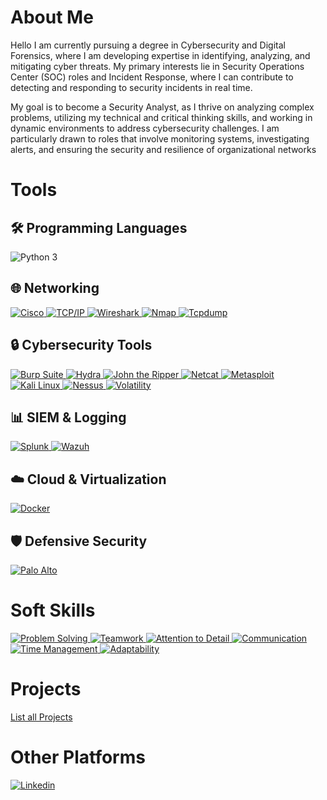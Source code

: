 
# About Me
Hello
I am currently pursuing a degree in Cybersecurity and Digital Forensics, where I am developing expertise in identifying, analyzing, and mitigating cyber threats. My primary interests lie in Security Operations Center (SOC) roles and Incident Response, where I can contribute to detecting and responding to security incidents in real time.

My goal is to become a Security Analyst, as I thrive on analyzing complex problems, utilizing my technical and critical thinking skills, and working in dynamic environments to address cybersecurity challenges. I am particularly drawn to roles that involve monitoring systems, investigating alerts, and ensuring the security and resilience of organizational networks


# Tools
## 🛠️ Programming Languages  
<img src="https://img.shields.io/badge/Python_3-3776AB?logo=python&logoColor=white" alt="Python 3" />  

## 🌐 Networking  
<a href="https://www.cisco.com" target="_blank">  
  <img src="https://img.shields.io/badge/Cisco-1BA0D7?logo=cisco&logoColor=white" alt="Cisco" />  
</a>  
<a href="https://en.wikipedia.org/wiki/TCP/IP_model" target="_blank">  
  <img src="https://img.shields.io/badge/TCP/IP-2C4D7E?logo=icloud&logoColor=white" alt="TCP/IP" />  
</a>  
<a href="https://www.wireshark.org/" target="_blank">  
  <img src="https://img.shields.io/badge/Wireshark-1679A7?logo=wireshark&logoColor=white" alt="Wireshark" />  
</a>  
<a href="https://nmap.org" target="_blank">  
  <img src="https://img.shields.io/badge/Nmap-4AA743?logo=Nmap&logoColor=white" alt="Nmap" />  
</a>  
<a href="https://www.tcpdump.org" target="_blank">  
  <img src="https://img.shields.io/badge/tcpdump-FF6F61?logo=gnu-bash&logoColor=white" alt="Tcpdump" />  
</a>  

## 🔒 Cybersecurity Tools  
<a href="https://portswigger.net/burp" target="_blank">  
  <img src="https://img.shields.io/badge/Burp_Suite-FF6C37?logo=burp-suite&logoColor=white" alt="Burp Suite" />  
</a>  
<a href="https://github.com/vanhauser-thc/thc-hydra" target="_blank">  
  <img src="https://img.shields.io/badge/Hydra-8A4182?logo=kalilinux&logoColor=white" alt="Hydra" />  
</a>  
<a href="https://www.openwall.com/john" target="_blank">  
  <img src="https://img.shields.io/badge/John_the_Ripper-FF0000?logo=openwall&logoColor=white" alt="John the Ripper" />  
</a>  
<a href="https://netcat.sourceforge.net/" target="_blank">  
  <img src="https://img.shields.io/badge/Netcat-0294CC?logo=gnu-netcat&logoColor=white" alt="Netcat" />  
</a>  
<a href="https://www.metasploit.com" target="_blank">  
  <img src="https://img.shields.io/badge/Metasploit-FF0000?logo=metasploit&logoColor=white" alt="Metasploit" />  
</a>  
<a href="https://www.kali.org/" target="_blank">  
  <img src="https://img.shields.io/badge/Kali_Linux-557C94?logo=kalilinux&logoColor=white" alt="Kali Linux" />  
</a>  
<a href="https://www.tenable.com/products/nessus" target="_blank">  
  <img src="https://img.shields.io/badge/Nessus-00A8E0?logo=tenable&logoColor=white" alt="Nessus" />  
</a>  
<a href="https://volatilityfoundation.org/" target="_blank">  
  <img src="https://img.shields.io/badge/Volatility-000000?logo=volatility&logoColor=white" alt="Volatility" />  
</a>  

## 📊 SIEM & Logging  
<a href="https://www.splunk.com" target="_blank">  
  <img src="https://img.shields.io/badge/Splunk-000000?logo=splunk&logoColor=white" alt="Splunk" />  
</a>  
<a href="https://wazuh.com/" target="_blank">  
  <img src="https://img.shields.io/badge/Wazuh-00B388?logo=wazuh&logoColor=white" alt="Wazuh" />  
</a>  

## ☁️ Cloud & Virtualization  
<a href="https://www.docker.com" target="_blank">  
  <img src="https://img.shields.io/badge/Docker-2496ED?logo=docker&logoColor=white" alt="Docker" />  
</a>  

## 🛡️ Defensive Security  
<a href="https://www.paloaltonetworks.com" target="_blank">  
  <img src="https://img.shields.io/badge/Palo_Alto-00A2E8?logo=paloalto&logoColor=white" alt="Palo Alto" />  
</a>  


# Soft Skills  

<a href="#" target="_blank">  
  <img src="https://img.shields.io/badge/Problem_Solving-0066CC?logo=lightbulb&logoColor=white" alt="Problem Solving" />  
</a>  
<a href="#" target="_blank">  
  <img src="https://img.shields.io/badge/Teamwork-4CAF50?logo=people-arrows&logoColor=white" alt="Teamwork" />  
</a>  
<a href="#" target="_blank">  
  <img src="https://img.shields.io/badge/Attention_to_Detail-FFC107?logo=magnifying-glass&logoColor=black" alt="Attention to Detail" />  
</a>  
<a href="#" target="_blank">  
  <img src="https://img.shields.io/badge/Communication-FF6F61?logo=chat-dots&logoColor=white" alt="Communication" />  
</a>  
<a href="#" target="_blank">  
  <img src="https://img.shields.io/badge/Time_Management-00B388?logo=clock&logoColor=white" alt="Time Management" />  
</a>  
<a href="#" target="_blank">  
  <img src="https://img.shields.io/badge/Adaptability-FF6C37?logo=arrows-rotate&logoColor=white" alt="Adaptability" />  
</a>  

# Projects
[List all Projects](https://github.com/jj-xx/jx/blob/main/Projects.md)


# Other Platforms
<a href="https://github.com/yourusername" target="_blank">
<img src="https://img.shields.io/badge/Linkedin-informational" alt="Linkedin" />
</a>


